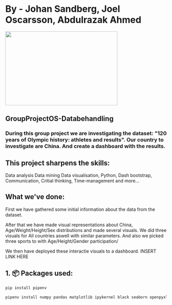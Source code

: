 # By - Johan Sandberg, Joel Oscarsson, Abdulrazak Ahmed
<img src="https://user-images.githubusercontent.com/112272227/203309644-c24f0b44-099b-402b-abfc-4633ed96b0c9.png" width="350" height="230">

## GroupProjectOS-Databehandling


### During this group project we are investigating the dataset: "120 years of Olympic history: athletes and results". Our country to investigate are China. And create a dashboard with the results.



## This project sharpens the skills: 
Data analysis
Data mining
Data visualisation, 
Python, 
Dash bootstrap, 
Communication, 
Critial thinking,
Time-management 
and more...


## What we've done:
First we have gathered some initial information about the data from the dataset.

After that we have made visual representations about China, Age/Weight/Height/Sex distributions and made several visuals. We did three visuals for All countries aswell with similar parameters. And also we picked three sports to with Age/Height/Gender participation/

We then have deployed these interactie visuals to a dashboard. 
INSERT LINK HERE




## 1. 📦 Packages used:
```py
pip install pipenv
```
```py
pipenv install numpy pandas matplotlib ipykernel black seaborn openpyxl plotly plotly-express nbformat requests html5lib bs4 lxml python-dotenv dash dash-bootstrap-components pexpect python-dotenv
```
